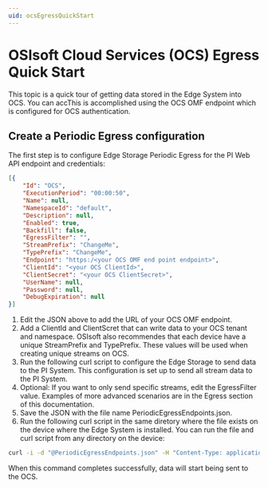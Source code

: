 ```yaml
---
uid: ocsEgressQuickStart
---
```


# OSIsoft Cloud Services (OCS) Egress Quick Start

This topic is a quick tour of getting data stored in the Edge System into OCS. You can accThis is accomplished using the OCS OMF endpoint which is configured for OCS authentication.

## Create a Periodic Egress configuration

The first step is to configure Edge Storage Periodic Egress for the PI Web API endpoint and credentials:

```json
[{
    "Id": "OCS",
    "ExecutionPeriod": "00:00:50",
    "Name": null,
    "NamespaceId": "default",
    "Description": null,
    "Enabled": true,
    "Backfill": false,
    "EgressFilter": "",
    "StreamPrefix": "ChangeMe",
    "TypePrefix": "ChangeMe",
    "Endpoint": "https:/<your OCS OMF end point endpoint>",
    "ClientId": "<your OCS ClientId>",
    "ClientSecret": "<your OCS ClientSecret>",
    "UserName": null,
    "Password": null,
    "DebugExpiration": null
}]
```

1. Edit the JSON above to add the URL of your OCS OMF endpoint. 
2. Add a ClientId and ClientScret that can write data to your OCS tenant and namespace. 
OSIsoft also recommendes that each device have a unique StreamPrefix and TypePrefix. These values will be used when creating unique streams on OCS. 
3. Run the following curl script to configure the Edge Storage to send data to the PI System. 
This configuration is set up to send all stream data to the PI System. 
4. Optional: If you want to only send specific streams, edit the EgressFilter value. 
Examples of more advanced scenarios are in the Egress section of this documentation.
5. Save the JSON with the file name PeriodicEgressEndpoints.json.
6. Run the following curl script in the same diretory where the file exists on the device where the Edge System is installed. You can run the file and curl script from any directory on the device:

```bash
curl -i -d "@PeriodicEgressEndpoints.json" -H "Content-Type: application/json" -X PUT http://localhost:5590/api/v1/configuration/storage/PeriodicEgressEndpoints/
```

When this command completes successfully, data will start being sent to the OCS.
